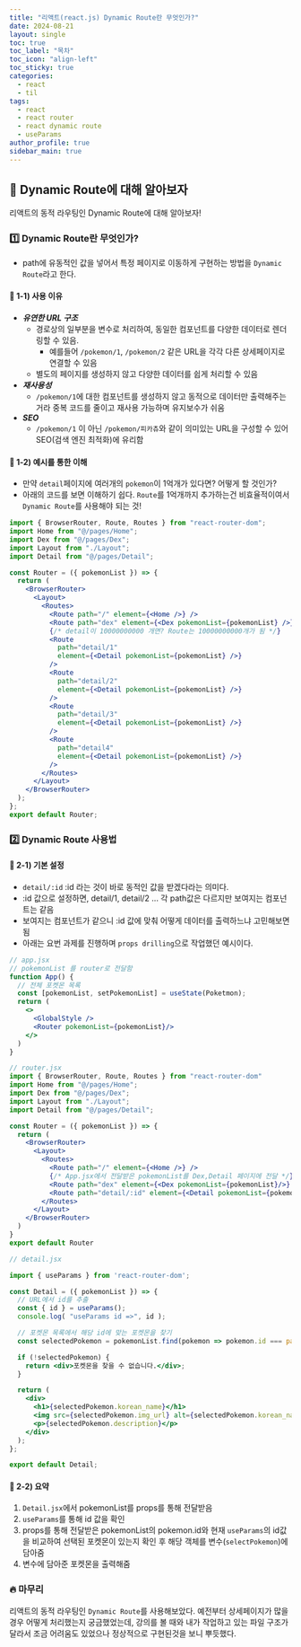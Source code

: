 ```yaml
---
title: "리액트(react.js) Dynamic Route란 무엇인가?"
date: 2024-08-21
layout: single
toc: true
toc_label: "목차"
toc_icon: "align-left"
toc_sticky: true
categories:
  - react
  - til
tags:
  - react
  - react router
  - react dynamic route
  - useParams
author_profile: true
sidebar_main: true
---
```


## :ledger: Dynamic Route에 대해 알아보자

리액트의 동적 라우팅인 Dynamic Route에 대해 알아보자!

### :one: Dynamic Route란 무엇인가?

- path에 유동적인 값을 넣어서 특정 페이지로 이동하게 구현하는 방법을 `Dynamic Route`라고 한다.

#### :pushpin: 1-1) 사용 이유

- **_유연한 URL 구조_**
  - 경로상의 일부분을 변수로 처리하여, 동일한 컴포넌트를 다양한 데이터로 렌더링할 수 있음.
    - 예를들어 `/pokemon/1`, `/pokemon/2` 같은 URL을 각각 다른 상세페이지로 연결할 수 있음
  - 별도의 페이지를 생성하지 않고 다양한 데이터를 쉽게 처리할 수 있음
- **_재사용성_**
  - `/pokemon/1`에 대한 컴포넌트를 생성하지 않고 동적으로 데이터만 출력해주는 거라 중복 코드를 줄이고 재사용 가능하며 유지보수가 쉬움
- **_SEO_**
  - `/pokemon/1` 이 아닌 `/pokemon/피카츄`와 같이 의미있는 URL을 구성할 수 있어 SEO(검색 엔진 최적화)에 유리함

#### :pushpin: 1-2) 예시를 통한 이해

- 만약 `detail`페이지에 여러개의 `pokemon`이 1억개가 있다면? 어떻게 할 것인가?
- 아래의 코드를 보면 이해하기 쉽다. `Route`를 1억개까지 추가하는건 비효율적이여서 `Dynamic Route`를 사용해야 되는 것!

```jsx
import { BrowserRouter, Route, Routes } from "react-router-dom";
import Home from "@/pages/Home";
import Dex from "@/pages/Dex";
import Layout from "./Layout";
import Detail from "@/pages/Detail";

const Router = ({ pokemonList }) => {
  return (
    <BrowserRouter>
      <Layout>
        <Routes>
          <Route path="/" element={<Home />} />
          <Route path="dex" element={<Dex pokemonList={pokemonList} />} />
          {/* detail이 10000000000 개면? Route는 10000000000개가 됨 */}
          <Route
            path="detail/1"
            element={<Detail pokemonList={pokemonList} />}
          />
          <Route
            path="detail/2"
            element={<Detail pokemonList={pokemonList} />}
          />
          <Route
            path="detail/3"
            element={<Detail pokemonList={pokemonList} />}
          />
          <Route
            path="detail4"
            element={<Detail pokemonList={pokemonList} />}
          />
        </Routes>
      </Layout>
    </BrowserRouter>
  );
};
export default Router;
```

### :two: Dynamic Route 사용법

#### :pushpin: 2-1) 기본 설정

- `detail/:id` :id 라는 것이 바로 동적인 값을 받겠다라는 의미다.
- :id 값으로 설정하면, detail/1, detail/2 ... 각 path값은 다르지만 보여지는 컴포넌트는 같음
- 보여지는 컴포넌트가 같으니 :id 값에 맞춰 어떻게 데이터를 출력하느냐 고민해보면 됨
- 아래는 요번 과제를 진행하며 `props drilling`으로 작업했던 예시이다.

```jsx
// app.jsx
// pokemonList 를 router로 전달함
function App() {
  // 전체 포켓몬 목록
  const [pokemonList, setPokemonList] = useState(Poketmon);
  return (
    <>
      <GlobalStyle />
      <Router pokemonList={pokemonList}/>
    </>
  )
}

// router.jsx
import { BrowserRouter, Route, Routes } from "react-router-dom"
import Home from "@/pages/Home";
import Dex from "@/pages/Dex";
import Layout from "./Layout";
import Detail from "@/pages/Detail";

const Router = ({ pokemonList }) => {
  return (
    <BrowserRouter>
      <Layout>
        <Routes>
          <Route path="/" element={<Home />} />
          {/* App.jsx에서 전달받은 pokemonList를 Dex,Detail 페이지에 전달 */}
          <Route path="dex" element={<Dex pokemonList={pokemonList}/>} />
          <Route path="detail/:id" element={<Detail pokemonList={pokemonList}/>} />
        </Routes>
      </Layout>
    </BrowserRouter>
  )
}
export default Router

// detail.jsx

import { useParams } from 'react-router-dom';

const Detail = ({ pokemonList }) => {
  // URL에서 id를 추출
  const { id } = useParams();
  console.log( "useParams id =>", id );

  // 포켓몬 목록에서 해당 id에 맞는 포켓몬을 찾기
  const selectedPokemon = pokemonList.find(pokemon => pokemon.id === parseInt(id));

  if (!selectedPokemon) {
    return <div>포켓몬을 찾을 수 없습니다.</div>;
  }

  return (
    <div>
      <h1>{selectedPokemon.korean_name}</h1>
      <img src={selectedPokemon.img_url} alt={selectedPokemon.korean_name} />
      <p>{selectedPokemon.description}</p>
    </div>
  );
};

export default Detail;
```

#### :pushpin: 2-2) 요약

1. `Detail.jsx`에서 pokemonList를 props를 통해 전달받음
2. `useParams`를 통해 id 값을 확인
3. props를 통해 전달받은 pokemonList의 pokemon.id와 현재 `useParams`의 id값을 비교하여 선택된 포켓몬이 있는지 확인 후 해당 객체를 변수(`selectPokemon`)에 담아줌
4. 변수에 담아준 포켓몬을 출력해줌

### :fire: 마무리

리액트의 동적 라우팅인 `Dynamic Route`를 사용해보았다. 예전부터 상세페이지가 많을 경우 어떻게 처리했는지 궁금했었는데, 강의를 볼 때와 내가 작업하고 있는 파일 구조가 달라서 조금 어려움도 있었으나 정상적으로 구현된것을 보니 뿌듯했다.
